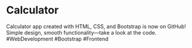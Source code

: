 # Calculator
Calculator app created with HTML, CSS, and Bootstrap is now on GitHub! Simple design, smooth functionality—take a look at the code. #WebDevelopment #Bootstrap #Frontend
